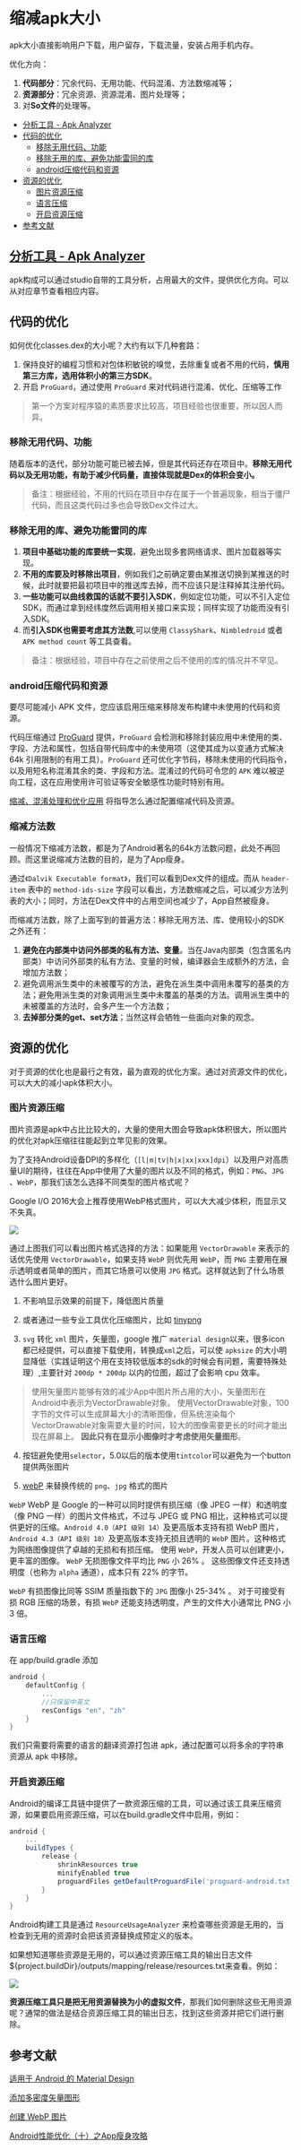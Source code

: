 # 缩减apk大小

apk大小直接影响用户下载，用户留存，下载流量，安装占用手机内存。

优化方向：

1. **代码部分**：冗余代码、无用功能、代码混淆、方法数缩减等；
2. **资源部分**：冗余资源、资源混淆、图片处理等；
3. 对**So文件**的处理等。

* [分析工具 - Apk Analyzer](#ApkAnalyzer)
* [代码的优化](#代码的优化)
  * [移除无用代码、功能](#移除无用代码功能)
  * [移除无用的库、避免功能雷同的库](#移除无用的库避免功能雷同的库)
  * [android压缩代码和资源](#android压缩代码和资源)
* [资源的优化](#资源的优化)
  * [图片资源压缩](#图片资源压缩)
  * [语言压缩](#语言压缩)
  * [开启资源压缩](#开启资源压缩)
* [参考文献](#参考文献)

## <a name="ApkAnalyzer">[分析工具 - Apk Analyzer](../tools/apkAnalyzer.md)<a/>

apk构成可以通过studio自带的工具分析，占用最大的文件，提供优化方向。可以从对应章节查看相应内容。

## <a name="代码的优化">代码的优化<a/>

如何优化classes.dex的大小呢？大约有以下几种套路：

1. 保持良好的编程习惯和对包体积敏锐的嗅觉，去除重复或者不用的代码，**慎用第三方库，选用体积小的第三方SDK**。
2. 开启 `ProGuard`，通过使用 `ProGuard` 来对代码进行混淆、优化、压缩等工作

> 第一个方案对程序猿的素质要求比较高，项目经验也很重要，所以因人而异。

### <a name="移除无用代码功能">移除无用代码、功能<a/>

随着版本的迭代，部分功能可能已被去掉，但是其代码还存在项目中。**移除无用代码以及无用功能，有助于减少代码量，直接体现就是Dex的体积会变小。**

> 备注：根据经验，不用的代码在项目中存在属于一个普遍现象，相当于僵尸代码，而且这类代码过多也会导致Dex文件过大。

### <a name="移除无用的库避免功能雷同的库">移除无用的库、避免功能雷同的库<a/>

1. **项目中基础功能的库要统一实现**，避免出现多套网络请求、图片加载器等实现。
2. **不用的库要及时移除出项目**，例如我们之前确定要由某推送切换到某推送的时候，此时就要把最初项目中的推送库去掉，而不应该只是注释掉其注册代码。
3. **一些功能可以曲线救国的话就不要引入SDK**，例如定位功能，可以不引入定位SDK，而通过拿到经纬度然后调用相关接口来实现；同样实现了功能而没有引入SDK。
4. 而**引入SDK也需要考虑其方法数**,可以使用 `ClassyShark`、`Nimbledroid` 或者 `APK method count` 等工具查看。

> 备注：根据经验，项目中存在之前使用之后不使用的库的情况并不罕见。

### <a name="android压缩代码和资源">android压缩代码和资源<a/>

要尽可能减小 APK 文件，您应该启用压缩来移除发布构建中未使用的代码和资源。

代码压缩通过 [ProGuard](./proGuard.md) 提供，`ProGuard` 会检测和移除封装应用中未使用的类、字段、方法和属性，包括自带代码库中的未使用项（这使其成为以变通方式解决 64k 引用限制的有用工具）。`ProGuard` 还可优化字节码，移除未使用的代码指令，以及用短名称混淆其余的类、字段和方法。混淆过的代码可令您的 `APK` 难以被逆向工程，这在应用使用许可验证等安全敏感性功能时特别有用。

[缩减、混淆处理和优化应用](./shrinkCode.md) 将指导怎么通过配置缩减代码及资源。

### <a name="缩减方法数">缩减方法数<a/>

一般情况下缩减方法数，都是为了Android著名的64k方法数问题，此处不再回顾。而这里说缩减方法数的目的，是为了App瘦身。

通过`《Dalvik Executable format》`，我们可以看到Dex文件的组成。而从 `header-item` 表中的 `method-ids-size` 字段可以看出，方法数缩减之后，可以减少方法列表的大小；同时，方法在Dex文件中的占用空间也减少了，App自然被瘦身。

而缩减方法数，除了上面写到的普遍方法：移除无用方法、库、使用较小的SDK之外还有：

1. **避免在内部类中访问外部类的私有方法、变量**。当在Java内部类（包含匿名内部类）中访问外部类的私有方法、变量的时候，编译器会生成额外的方法，会增加方法数；
2. 避免调用派生类中的未被覆写的方法，避免在派生类中调用未覆写的基类的方法；避免用派生类的对象调用派生类中未覆盖的基类的方法。调用派生类中的未被覆盖的方法时，会多产生一个方法数；
3. **去掉部分类的get、set方法**；当然这样会牺牲一些面向对象的观念。

## <a name="资源的优化">资源的优化<a/>

对于资源的优化也是最行之有效，最为直观的优化方案。通过对资源文件的优化，可以大大的减小apk体积大小。

### <a name="图片资源压缩">图片资源压缩<a/>

图片资源是apk中占比比较大的，大量的使用大图会导致apk体积很大，所以图片的优化对apk压缩往往能起到立竿见影的效果。

为了支持Android设备DPI的多样化（`[l|m|tv|h|x|xx|xxx]dpi`）以及用户对高质量UI的期待，往往在App中使用了大量的图片以及不同的格式，例如：`PNG`、`JPG` 、`WebP`，那我们该怎么选择不同类型的图片格式呢？  

Google I/O 2016大会上推荐使用WebP格式图片，可以大大减少体积，而显示又不失真。

![](./shrinkApk/imgs/pic-select.png)

通过上图我们可以看出图片格式选择的方法：如果能用 `VectorDrawable` 来表示的话优先使用 `VectorDrawable`，如果支持 `WebP` 则优先用 `WebP`，而 `PNG` 主要用在展示透明或者简单的图片，而其它场景可以使用 `JPG` 格式。这样就达到了什么场景选什么图片更好。

1. 不影响显示效果的前提下，降低图片质量

2. 或者通过一些专业工具优化压缩图片，比如 [tinypng](https://github.com/lkl22/CommonTools/blob/master/util/TinifyUtil.py)

3. `svg` 转化 `xml` 图片，矢量图，google 推广 `material design`以来，很多icon都已经提供，可以直接下载使用，转换成`xml`之后，可以使 `apksize` 的大小明显降低（实践证明这个用在支持较低版本的sdk的时候会有问题，需要特殊处理）,主要针对 `200dp * 200dp` 以内的位图，超过了会影响 cpu 效率。

> 使用矢量图片能够有效的减少App中图片所占用的大小，矢量图形在Android中表示为VectorDrawable对象。 使用VectorDrawable对象，100字节的文件可以生成屏幕大小的清晰图像，但系统渲染每个VectorDrawable对象需要大量的时间，较大的图像需要更长的时间才能出现在屏幕上。 **因此只有在显示小图像时才考虑使用矢量图形**。

4. 按钮避免使用`selector`，5.0以后的版本使用`tintcolor`可以避免为一个button提供两张图片

5. [webP](https://developers.google.cn/speed/webp/?hl=zh_cn) 来替换传统的 `png`、`jpg` 格式的图片

`WebP` WebP 是 Google 的一种可以同时提供有损压缩（像 JPEG 一样）和透明度（像 PNG 一样）的图片文件格式，不过与 JPEG 或 PNG 相比，这种格式可以提供更好的压缩。`Android 4.0（API 级别 14）`及更高版本支持有损 WebP 图片，`Android 4.3（API 级别 18）`及更高版本支持无损且透明的 `WebP` 图片。这种格式为网络图像提供了卓越的无损和有损压缩。 使用 `WebP`，开发人员可以创建更小，更丰富的图像。 `WebP` 无损图像文件平均比 `PNG` 小 26% 。 这些图像文件还支持透明度（也称为 `alpha` 通道），成本只有 22% 的字节。

`WebP` 有损图像比同等 SSIM 质量指数下的 `JPG` 图像小 25-34% 。 对于可接受有损 RGB 压缩的场景，有损 `WebP` 还能支持透明度，产生的文件大小通常比 PNG 小 3 倍。

### 语言压缩

在 app/build.gradle 添加

```groovy
android {
    defaultConfig {
        ...
        //只保留中英文
        resConfigs "en", "zh"
    }
}
```

我们只需要将需要的语言的翻译资源打包进 apk，通过配置可以将多余的字符串资源从 apk 中移除。

### 开启资源压缩

Android的编译工具链中提供了一款资源压缩的工具，可以通过该工具来压缩资源，如果要启用资源压缩，可以在build.gradle文件中启用，例如：

```groovy
android {
    ...
    buildTypes {
        release {
            shrinkResources true
            minifyEnabled true
            proguardFiles getDefaultProguardFile('proguard-android.txt'), 'proguard-rules.pro'
        }
    }
}
```

Android构建工具是通过 `ResourceUsageAnalyzer` 来检查哪些资源是无用的，当检查到无用的资源时会把该资源替换成预定义的版本。

如果想知道哪些资源是无用的，可以通过资源压缩工具的输出日志文件${project.buildDir}/outputs/mapping/release/resources.txt来查看。例如：

![](./shrinkApk/imgs/mapping-resources.png)

**资源压缩工具只是把无用资源替换为小的虚拟文件**，那我们如何删除这些无用资源呢？通常的做法是结合资源压缩工具的输出日志，找到这些资源并把它们进行删除。




## <a name="参考文献">参考文献<a/>

[适用于 Android 的 Material Design](https://developer.android.google.cn/guide/topics/ui/look-and-feel?hl=zh_cn)

[添加多密度矢量图形](https://developer.android.google.cn/studio/write/vector-asset-studio?hl=zh_cn#importing)

[创建 WebP 图片](https://developer.android.google.cn/studio/write/convert-webp?hl=zh_cn)

[Android性能优化（十）之App瘦身攻略](https://cloud.tencent.com/developer/article/1190955?from=article.detail.1512087)

